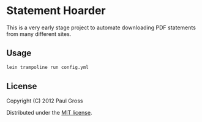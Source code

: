 # Statement Hoarder

This is a very early stage project to automate downloading PDF statements from many different sites.

## Usage

```bash
lein trampoline run config.yml
```

## License

Copyright (C) 2012 Paul Gross

Distributed under the [MIT license](http://www.opensource.org/licenses/MIT).
